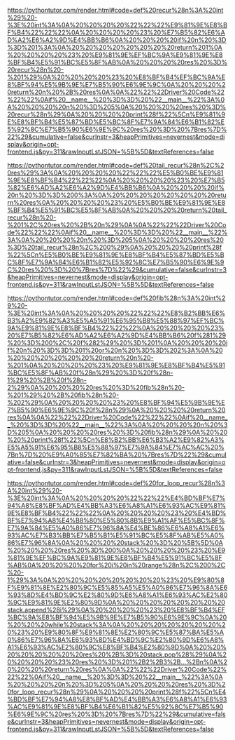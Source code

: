 <!--
    File: recursion.md
    Created Time: 2024-01-05
    Author: krahets (krahets@163.com)
--->

<!-- [file]{recursion}-[class]{}-[func]{recur} -->
https://pythontutor.com/render.html#code=def%20recur%28n%3A%20int%29%20-%3E%20int%3A%0A%20%20%20%20%22%22%22%E9%81%9E%E8%BF%B4%22%22%22%0A%20%20%20%20%23%20%E7%B5%82%E6%AD%A2%E6%A2%9D%E4%BB%B6%0A%20%20%20%20if%20n%20%3D%3D%201%3A%0A%20%20%20%20%20%20%20%20return%201%0A%20%20%20%20%23%20%E9%81%9E%EF%BC%9A%E9%81%9E%E8%BF%B4%E5%91%BC%E5%8F%AB%0A%20%20%20%20res%20%3D%20recur%28n%20-%201%29%0A%20%20%20%20%23%20%E8%BF%B4%EF%BC%9A%E8%BF%94%E5%9B%9E%E7%B5%90%E6%9E%9C%0A%20%20%20%20return%20n%20%2B%20res%0A%0A%22%22%22Driver%20Code%22%22%22%0Aif%20__name__%20%3D%3D%20%22__main__%22%3A%0A%20%20%20%20n%20%3D%205%0A%20%20%20%20res%20%3D%20recur%28n%29%0A%20%20%20%20print%28f%22%5Cn%E9%81%9E%E8%BF%B4%E5%87%BD%E5%BC%8F%E7%9A%84%E6%B1%82%E5%92%8C%E7%B5%90%E6%9E%9C%20res%20%3D%20%7Bres%7D%22%29&cumulative=false&curInstr=3&heapPrimitives=nevernest&mode=display&origin=opt-frontend.js&py=311&rawInputLstJSON=%5B%5D&textReferences=false

<!-- [file]{recursion}-[class]{}-[func]{tail_recur} -->
https://pythontutor.com/render.html#code=def%20tail_recur%28n%2C%20res%29%3A%0A%20%20%20%20%22%22%22%E5%B0%BE%E9%81%9E%E8%BF%B4%22%22%22%0A%20%20%20%20%23%20%E7%B5%82%E6%AD%A2%E6%A2%9D%E4%BB%B6%0A%20%20%20%20if%20n%20%3D%3D%200%3A%0A%20%20%20%20%20%20%20%20return%20res%0A%20%20%20%20%23%20%E5%B0%BE%E9%81%9E%E8%BF%B4%E5%91%BC%E5%8F%AB%0A%20%20%20%20return%20tail_recur%28n%20-%201%2C%20res%20%2B%20n%29%0A%0A%22%22%22Driver%20Code%22%22%22%0Aif%20__name__%20%3D%3D%20%22__main__%22%3A%0A%20%20%20%20n%20%3D%205%0A%20%20%20%20res%20%3D%20tail_recur%28n%2C%200%29%0A%20%20%20%20print%28f%22%5Cn%E5%B0%BE%E9%81%9E%E8%BF%B4%E5%87%BD%E5%BC%8F%E7%9A%84%E6%B1%82%E5%92%8C%E7%B5%90%E6%9E%9C%20res%20%3D%20%7Bres%7D%22%29&cumulative=false&curInstr=3&heapPrimitives=nevernest&mode=display&origin=opt-frontend.js&py=311&rawInputLstJSON=%5B%5D&textReferences=false

<!-- [file]{recursion}-[class]{}-[func]{fib} -->
https://pythontutor.com/render.html#code=def%20fib%28n%3A%20int%29%20-%3E%20int%3A%0A%20%20%20%20%22%22%22%E8%B2%BB%E6%B3%A2%E9%82%A3%E5%A5%91%E6%95%B8%E5%88%97%EF%BC%9A%E9%81%9E%E8%BF%B4%22%22%22%0A%20%20%20%20%23%20%E7%B5%82%E6%AD%A2%E6%A2%9D%E4%BB%B6%20f%281%29%20%3D%200%2C%20f%282%29%20%3D%201%0A%20%20%20%20if%20n%20%3D%3D%201%20or%20n%20%3D%3D%202%3A%0A%20%20%20%20%20%20%20%20return%20n%20-%201%0A%20%20%20%20%23%20%E9%81%9E%E8%BF%B4%E5%91%BC%E5%8F%AB%20f%28n%29%20%3D%20f%28n-1%29%20%2B%20f%28n-2%29%0A%20%20%20%20res%20%3D%20fib%28n%20-%201%29%20%2B%20fib%28n%20-%202%29%0A%20%20%20%20%23%20%E8%BF%94%E5%9B%9E%E7%B5%90%E6%9E%9C%20f%28n%29%0A%20%20%20%20return%20res%0A%0A%22%22%22Driver%20Code%22%22%22%0Aif%20__name__%20%3D%3D%20%22__main__%22%3A%0A%20%20%20%20n%20%3D%205%0A%20%20%20%20res%20%3D%20fib%28n%29%0A%20%20%20%20print%28f%22%5Cn%E8%B2%BB%E6%B3%A2%E9%82%A3%E5%A5%91%E6%95%B8%E5%88%97%E7%9A%84%E7%AC%AC%20%7Bn%7D%20%E9%A0%85%E7%82%BA%20%7Bres%7D%22%29&cumulative=false&curInstr=3&heapPrimitives=nevernest&mode=display&origin=opt-frontend.js&py=311&rawInputLstJSON=%5B%5D&textReferences=false

<!-- [file]{recursion}-[class]{}-[func]{for_loop_recur} -->
https://pythontutor.com/render.html#code=def%20for_loop_recur%28n%3A%20int%29%20-%3E%20int%3A%0A%20%20%20%20%22%22%22%E4%BD%BF%E7%94%A8%E8%BF%AD%E4%BB%A3%E6%A8%A1%E6%93%AC%E9%81%9E%E8%BF%B4%22%22%22%0A%20%20%20%20%23%20%E4%BD%BF%E7%94%A8%E4%B8%80%E5%80%8B%E9%A1%AF%E5%BC%8F%E7%9A%84%E5%A0%86%E7%96%8A%E4%BE%86%E6%A8%A1%E6%93%AC%E7%B3%BB%E7%B5%B1%E5%91%BC%E5%8F%AB%E5%A0%86%E7%96%8A%0A%20%20%20%20stack%20%3D%20%5B%5D%0A%20%20%20%20res%20%3D%200%0A%20%20%20%20%23%20%E9%81%9E%EF%BC%9A%E9%81%9E%E8%BF%B4%E5%91%BC%E5%8F%AB%0A%20%20%20%20for%20i%20in%20range%28n%2C%200%2C%20-1%29%3A%0A%20%20%20%20%20%20%20%20%23%20%E9%80%8F%E9%81%8E%E2%80%9C%E5%85%A5%E5%A0%86%E7%96%8A%E6%93%8D%E4%BD%9C%E2%80%9D%E6%A8%A1%E6%93%AC%E2%80%9C%E9%81%9E%E2%80%9D%0A%20%20%20%20%20%20%20%20stack.append%28i%29%0A%20%20%20%20%23%20%E8%BF%B4%EF%BC%9A%E8%BF%94%E5%9B%9E%E7%B5%90%E6%9E%9C%0A%20%20%20%20while%20stack%3A%0A%20%20%20%20%20%20%20%20%23%20%E9%80%8F%E9%81%8E%E2%80%9C%E5%87%BA%E5%A0%86%E7%96%8A%E6%93%8D%E4%BD%9C%E2%80%9D%E6%A8%A1%E6%93%AC%E2%80%9C%E8%BF%B4%E2%80%9D%0A%20%20%20%20%20%20%20%20res%20%2B%3D%20stack.pop%28%29%0A%20%20%20%20%23%20res%20%3D%201%2B2%2B3%2B...%2Bn%0A%20%20%20%20return%20res%0A%0A%22%22%22Driver%20Code%22%22%22%0Aif%20__name__%20%3D%3D%20%22__main__%22%3A%0A%20%20%20%20n%20%3D%205%0A%20%20%20%20res%20%3D%20for_loop_recur%28n%29%0A%20%20%20%20print%28f%22%5Cn%E4%BD%BF%E7%94%A8%E8%BF%AD%E4%BB%A3%E6%A8%A1%E6%93%AC%E9%81%9E%E8%BF%B4%E6%B1%82%E5%92%8C%E7%B5%90%E6%9E%9C%20res%20%3D%20%7Bres%7D%22%29&cumulative=false&curInstr=3&heapPrimitives=nevernest&mode=display&origin=opt-frontend.js&py=311&rawInputLstJSON=%5B%5D&textReferences=false
